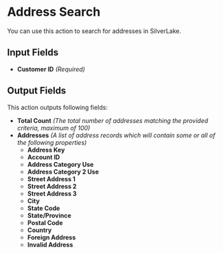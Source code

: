 # Address Search

You can use this action to search for addresses in SilverLake.

## Input Fields

- **Customer ID** *(Required)*

## Output Fields

This action outputs following fields:

- **Total Count** *(The total number of addresses matching the provided criteria, maximum of 100)*
- **Addresses** *(A list of address records which will contain some or all of the following properties)*
  - **Address Key**
  - **Account ID**
  - **Address Category Use**
  - **Address Category 2 Use**
  - **Street Address 1**
  - **Street Address 2**
  - **Street Address 3**
  - **City**
  - **State Code**
  - **State/Province**
  - **Postal Code**
  - **Country**
  - **Foreign Address**
  - **Invalid Address**
